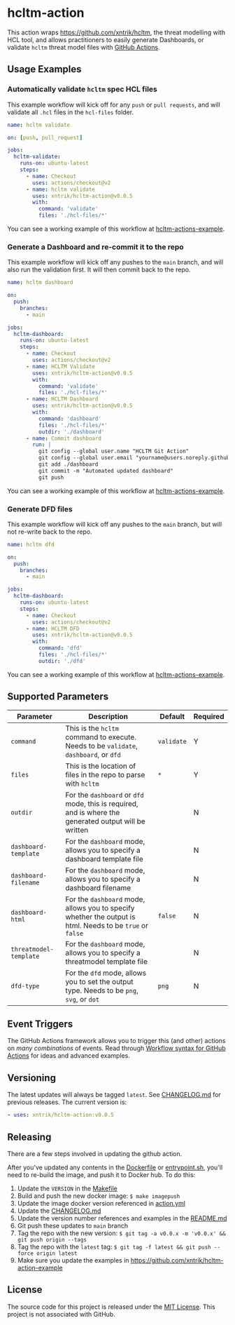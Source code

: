 # hcltm-action

This action wraps https://github.com/xntrik/hcltm, the threat modelling with HCL tool, and allows practitioners to easily generate Dashboards, or validate `hcltm` threat model files with [GitHub Actions](https://github.com/features/actions).

## Usage Examples

### Automatically validate `hcltm` spec HCL files

This example workflow will kick off for any `push` or `pull requests`, and will validate all `.hcl` files in the `hcl-files` folder.

```yaml
name: hcltm validate

on: [push, pull_request]

jobs:
  hcltm-validate:
    runs-on: ubuntu-latest
    steps:
      - name: Checkout
        uses: actions/checkout@v2
      - name: hcltm validate
        uses: xntrik/hcltm-action@v0.0.5
        with:
          command: 'validate'
          files: './hcl-files/*'
```

You can see a working example of this workflow at [hcltm-actions-example](https://github.com/xntrik/hcltm-action-example/actions).

### Generate a Dashboard and re-commit it to the repo

This example workflow will kick off any pushes to the `main` branch, and will also run the validation first. It will then commit back to the repo.

```yaml
name: hcltm dashboard

on:
  push:
    branches:
      - main

jobs:
  hcltm-dashboard:
    runs-on: ubuntu-latest
    steps:
      - name: Checkout
        uses: actions/checkout@v2
      - name: HCLTM Validate
        uses: xntrik/hcltm-action@v0.0.5
        with:
          command: 'validate'
          files: './hcl-files/*'
      - name: HCLTM Dashboard
        uses: xntrik/hcltm-action@v0.0.5
        with:
          command: 'dashboard'
          files: './hcl-files/*'
          outdir: './dashboard'
      - name: Commit dashboard
        run: |
          git config --global user.name "HCLTM Git Action"
          git config --global user.email "yourname@users.noreply.github.com"
          git add ./dashboard
          git commit -m "Automated updated dashboard"
          git push
```

You can see a working example of this workflow at [hcltm-actions-example](https://github.com/xntrik/hcltm-action-example/actions).

### Generate DFD files

This example workflow will kick off any pushes to the `main` branch, but will not re-write back to the repo.

```yaml
name: hcltm dfd

on:
  push:
    branches:
      - main

jobs:
  hcltm-dashboard:
    runs-on: ubuntu-latest
    steps:
      - name: Checkout
        uses: actions/checkout@v2
      - name: HCLTM DFD
        uses: xntrik/hcltm-action@v0.0.5
        with:
          command: 'dfd'
          files: './hcl-files/*'
          outdir: './dfd'
```

You can see a working example of this workflow at [hcltm-actions-example](https://github.com/xntrik/hcltm-action-example/actions).

## Supported Parameters

| Parameter | Description | Default | Required |
| --------- | ----------- | ------- | -------- |
| `command` | This is the `hcltm` command to execute. Needs to be `validate`, `dashboard`, or `dfd` | `validate` | Y |
| `files` | This is the location of files in the repo to parse with `hcltm` | `*` | Y |
| `outdir` | For the `dashboard` or `dfd` mode, this is required, and is where the generated output will be written | | N |
| `dashboard-template` | For the `dashboard` mode, allows you to specify a dashboard template file | | N |
| `dashboard-filename` | For the `dashboard` mode, allows you to specify a dashboard filename | | N |
| `dashboard-html` | For the `dashboard` mode, allows you to specify whether the output is html. Needs to be `true` or `false` | `false` | N |
| `threatmodel-template` | For the `dashboard` mode, allows you to specify a threatmodel template file | | N |
| `dfd-type` | For the `dfd` mode, allows you to set the output type. Needs to be `png`, `svg`, or `dot` | `png` | N |

## Event Triggers

The GitHub Actions framework allows you to trigger this (and other) actions on _many combinations_ of events. Read through [Workflow syntax for GitHub Actions](https://help.github.com/en/articles/workflow-syntax-for-github-actions) for ideas and advanced examples.

## Versioning

The latest updates will always be tagged `latest`. See [CHANGELOG.md](CHANGELOG.md) for previous releases. The current version is:

```yaml
- uses: xntrik/hcltm-action:v0.0.5
```

## Releasing

There are a few steps involved in updating the github action.

After you've updated any contents in the [Dockerfile](Dockerfile) or [entrypoint.sh](entrypoint.sh), you'll need to re-build the image, and push it to Docker hub. To do this:

1. Update the `VERSION` in the [Makefile](Makefile)
2. Build and push the new docker image: `$ make imagepush`
3. Update the image docker version referenced in [action.yml](action.yml)
4. Update the [CHANGELOG.md](CHANGELOG.md)
5. Update the version number references and examples in the [README.md](README.md)
6. Git push these updates to `main` branch
7. Tag the repo with the new version: `$ git tag -a v0.0.x -m 'v0.0.x' && git push origin --tags`
8. Tag the repo with the `latest` tag: `$ git tag -f latest && git push --force origin latest`
9. Make sure you update the examples in https://github.com/xntrik/hcltm-action-example

## License

The source code for this project is released under the [MIT License](LICENSE). This project is not associated with GitHub.
